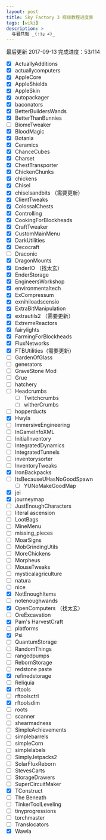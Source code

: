 ```yaml
---
layout: post
title: Sky Factory 3 视频教程进度表
tags: [wiki]
description: >
  与君共勉 _(:з」∠)_
---
```

最后更新 2017-09-13
完成进度：53/114

- [x] ActuallyAdditions  
- [x] actuallycomputers
- [x] AppleCore
- [x] AppleShields
- [x] AppleSkin
- [x] autopackager
- [x] baconators
- [x] BetterBuildersWands
- [x] BetterThanBunnies
- [ ] BiomeTweaker
- [x] BloodMagic
- [x] Botania
- [x] Ceramics
- [x] ChanceCubes
- [x] Charset
- [x] ChestTransporter
- [x] ChickenChunks
- [x] chickens
- [x] Chisel
- [x] chiselsandbits （需要更新）
- [x] ClientTweaks
- [x] ColossalChests
- [x] Controlling
- [x] CookingForBlockheads
- [x] CraftTweaker
- [x] CustomMainMenu
- [x] DarkUtilities
- [x] Decocraft
- [ ] Draconic
- [x] DragonMounts
- [x] EnderIO （找太玄）
- [x] EnderStorage
- [x] EngineersWorkshop
- [x] environmentaltech
- [x] ExCompressum
- [x] exnihiloadscensio
- [x] ExtraBitManipulation
- [x] extrautils2 （需要更新）
- [x] ExtremeReactors
- [x] fairylights
- [x] FarmingForBlockheads
- [x] FluxNetworks
- [x] FTBUtilities（需要更新）
- [ ] GardenOfGlass
- [ ] generators
- [ ] GraveStone Mod
- [ ] Grue
- [ ] hatchery
- [ ] Headcrumbs
    - [ ] Twitchcrumbs
    - [ ] witherCrumbs
- [ ] hopperducts
- [x] Hwyla
- [ ] ImmersiveEngineering
- [ ] InGameInfoXML
- [ ] InitialInventory
- [ ] IntegratedDynamics
- [ ] IntegratedTunnels
- [ ] inventorysorter
- [ ] InventoryTweaks
- [x] IronBackpacks
- [ ] ItsBecauseUHasNoGoodSpawn
    - [ ] YUNoMakeGoodMap
- [x] jei
- [x] journeymap
- [ ] JustEnoughCharacters
- [ ] literal ascension
- [ ] LootBags
- [ ] MineMenu
- [ ] missing_pieces
- [ ] MoarSigns
- [ ] MobGrindingUtils
- [ ] MoreChickens
- [ ] Morpheus
- [ ] MouseTweaks
- [ ] mysticalagriculture
- [ ] natura
- [ ] nice
- [x] NotEnoughItems
- [ ] notenoughwands
- [x] OpenComputers （找太玄）
- [ ] OreExcavation
- [x] Pam's HarvestCraft
- [ ] platforms
- [x] Psi
- [ ] QuantumStorage
- [ ] RandomThings
- [ ] rangedpumps
- [ ] RebornStorage
- [ ] redstone paste
- [x] refinedstorage
- [ ] Reliquia
- [x] rftools
- [ ] rftoolsctrl
- [x] rftoolsdim
- [ ] roots
- [ ] scanner
- [ ] shearmadness
- [ ] SimpleAchievements
- [ ] simplebarrels
- [ ] simpleCorn
- [ ] simplelabels
- [ ] SimplyJetpacks2
- [ ] SolarFluxReborn
- [ ] StevesCarts
- [ ] StorageDrawers
- [ ] SuperCircuitMaker
- [x] TConstruct
- [ ] The Beneath
- [ ] TinkerToolLeveling
- [ ] tinyprogressions
- [ ] torchmaster
- [ ] Translocators
- [x] Wawla
